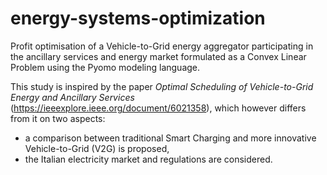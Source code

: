 # energy-systems-optimization
Profit optimisation of a Vehicle-to-Grid energy aggregator participating in the ancillary services and energy market formulated as a Convex Linear Problem using the Pyomo modeling language.  

This study is inspired by the paper *Optimal Scheduling of Vehicle-to-Grid Energy and Ancillary Services* (https://ieeexplore.ieee.org/document/6021358), which however differs from it on two aspects:
* a comparison between traditional Smart Charging and more innovative Vehicle-to-Grid (V2G) is proposed,
* the Italian electricity market and regulations are considered.


